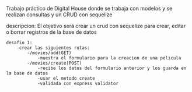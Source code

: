Trabajo práctico de Digital House donde se trabaja con modelos y se realizan consultas y un CRUD con sequelize

descripcion: El objetivo será crear un crud con sequelize para crear, editar o borrar registros de la base de datos

    desafio 1:
        -crear las siguientes rutas:
            -/movies/add(GET)
                -muestra el formulario para la creacion de una pelicula
            -/movies/create(POST)
                -recibe los datos del formulario anterior y los guarda en la base de datos
                -usar el metodo create
                -validada con express validator